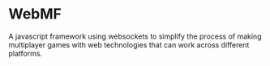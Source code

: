 WebMF
=====

A javascript framework using websockets to simplify the process of making multiplayer games with web technologies that can work across different platforms.
